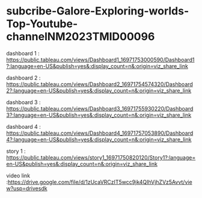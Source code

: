 # subcribe-Galore-Exploring-worlds-Top-Youtube-channelNM2023TMID00096
dashboard 1 : https://public.tableau.com/views/Dashboard1_16971753000590/Dashboard1?:language=en-US&publish=yes&:display_count=n&:origin=viz_share_link

dashboard 2 : https://public.tableau.com/views/Dashboard2_16971754574320/Dashboard2?:language=en-US&publish=yes&:display_count=n&:origin=viz_share_link

dashboard 3 : https://public.tableau.com/views/Dashboard3_16971755930220/Dashboard3?:language=en-US&publish=yes&:display_count=n&:origin=viz_share_link

dashboard 4 : https://public.tableau.com/views/Dashboard4_16971757053890/Dashboard4?:language=en-US&publish=yes&:display_count=n&:origin=viz_share_link

story 1 : https://public.tableau.com/views/story1_16971750820120/Story1?:language=en-US&publish=yes&:display_count=n&:origin=viz_share_link

video link :https://drive.google.com/file/d/1zUcaVRCzIT5wcc9jk4QIhVjhZVz5Avvt/view?usp=drivesdk
